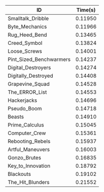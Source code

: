 |ID|Time(s)|
|-|-|
|Smalltalk_Dribble|0.11950|
|Byte_Mechanics|0.11966|
|Rug_Heed_Bend|0.13465|
|Creed_Symbol|0.13824|
|Loose_Screws|0.14001|
|Pint_Sized_Benchwarmers|0.14237|
|Digital_Destroyers|0.14274|
|Digitally_Destroyed|0.14408|
|Grapevine_Squad|0.14528|
|The_ERROR_List|0.14553|
|Hackerjacks|0.14696|
|Pseudo_Boom|0.14718|
|Beasts|0.14910|
|Prime_Calculus|0.15045|
|Computer_Crew|0.15361|
|Rebooting_Rebels|0.15937|
|Artful_Maneuvers|0.16003|
|Gonzo_Brutes|0.16835|
|Key_to_Innovation|0.18792|
|Blackouts|0.19102|
|The_Hit_Blunders|0.21552|
